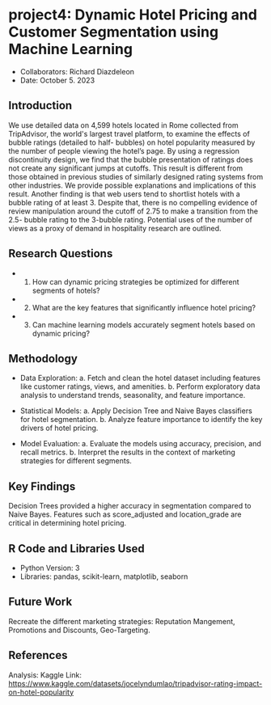 # project4: Dynamic Hotel Pricing and Customer Segmentation using Machine Learning
* Collaborators: Richard Diazdeleon
* Date: October 5. 2023


## Introduction
We use detailed data on 4,599 hotels located in Rome collected from TripAdvisor, the
world's largest travel platform, to examine the effects of
bubble ratings (detailed to half-
bubbles) on hotel popularity measured by the number of people viewing the hotel’s page.
By using a regression discontinuity design, we find that the bubble presentation of ratings
does not create any significant jumps at cutoffs. This result is different from those obtained
in previous studies of similarly designed rating systems from other industries. We provide
possible explanations and implications of this result. Another finding is that web users tend
to shortlist hotels with a bubble rating of at least 3. Despite that, there is no compelling
evidence of review manipulation around the cutoff of 2.75 to make a transition from the 2.5-
bubble rating to the 3-bubble rating. Potential uses of the number of views as a proxy of
demand in hospitality research are outlined.

## Research Questions
* 1. How can dynamic pricing strategies be optimized for different segments of hotels?
* 2. What are the key features that significantly influence hotel pricing?
* 3. Can machine learning models accurately segment hotels based on dynamic pricing?

## Methodology
* Data Exploration:
a. Fetch and clean the hotel dataset including features like customer ratings, views, and amenities.
b. Perform exploratory data analysis to understand trends, seasonality, and feature importance.

* Statistical Models:
a. Apply Decision Tree and Naive Bayes classifiers for hotel segmentation.
b. Analyze feature importance to identify the key drivers of hotel pricing.

* Model Evaluation:
a. Evaluate the models using accuracy, precision, and recall metrics.
b. Interpret the results in the context of marketing strategies for different segments.
 
## Key Findings
Decision Trees provided a higher accuracy in segmentation compared to Naive Bayes.
Features such as score_adjusted and location_grade are critical in determining hotel pricing.

##  R Code and Libraries Used
* Python Version: 3
* Libraries: pandas, scikit-learn, matplotlib, seaborn
  
## Future Work
Recreate the different marketing strategies: Reputation Mangement, Promotions and Discounts, Geo-Targeting.

## References

Analysis: [
](https://github.com/dsrichard97/project4DynamicHotelPricing/blob/main/Trip%20Advisor%20Marketing%20Analysis.pdf)
Kaggle Link: [
](https://www.kaggle.com/datasets/jocelyndumlao/tripadvisor-rating-impact-on-hotel-popularity)https://www.kaggle.com/datasets/jocelyndumlao/tripadvisor-rating-impact-on-hotel-popularity

